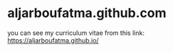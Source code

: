 # aljarboufatma.github.com
you can see my curriculum vitae from this link:
https://aljarboufatma.github.io/

